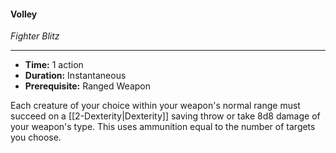 #### Volley
*Fighter Blitz*
___
- **Time:** 1 action
- **Duration:** Instantaneous
- **Prerequisite:** Ranged Weapon

Each creature of your choice within your weapon's normal range must succeed on a [[2-Dexterity|Dexterity]] saving throw or take 8d8 damage of your weapon's type. This uses ammunition equal to the number of targets you choose.

<div class='pageNumber auto'></div>
